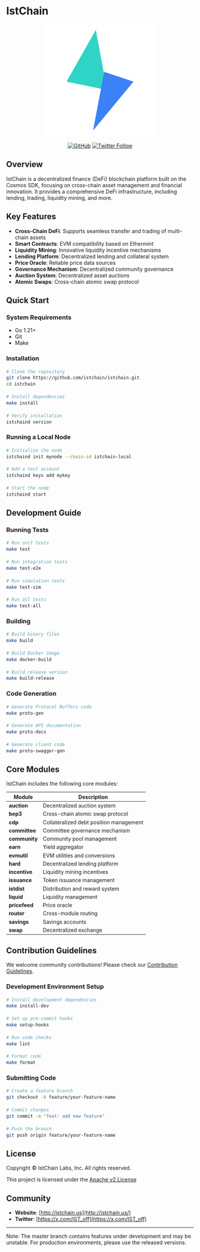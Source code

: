 # IstChain

<p align="center">
  <img src="./istchain-logo.svg" width="300" alt="IstChain Logo">
</p>

<div align="center">

[![GitHub](https://img.shields.io/github/license/istchain/istchain.svg)](https://github.com/istchain/istchain/blob/master/LICENSE.md)
[![Twitter Follow](https://img.shields.io/twitter/follow/ISTCHAIN.svg?label=Follow&style=social)](https://twitter.com/ISTCHAIN)

</div>

<div align="center">

</div>

## Overview
IstChain is a decentralized finance (DeFi) blockchain platform built on the Cosmos SDK, focusing on cross-chain asset management and financial innovation. It provides a comprehensive DeFi infrastructure, including lending, trading, liquidity mining, and more.

## Key Features
- **Cross-Chain DeFi**: Supports seamless transfer and trading of multi-chain assets
- **Smart Contracts**: EVM compatibility based on Ethermint
- **Liquidity Mining**: Innovative liquidity incentive mechanisms
- **Lending Platform**: Decentralized lending and collateral system
- **Price Oracle**: Reliable price data sources
- **Governance Mechanism**: Decentralized community governance
- **Auction System**: Decentralized asset auctions
- **Atomic Swaps**: Cross-chain atomic swap protocol

## Quick Start

### System Requirements

- Go 1.21+
- Git
- Make

### Installation

```bash
# Clone the repository  
git clone https://github.com/istchain/istchain.git
cd istchain

# Install dependencies  
make install

# Verify installation
istchaind version
```

### Running a Local Node

```bash
# Initialize the node  
istchaind init mynode --chain-id istchain-local

# Add a test account  
istchaind keys add mykey

# Start the node  
istchaind start
```

## Development Guide

### Running Tests

```bash
# Run unit tests
make test

# Run integration tests
make test-e2e

# Run simulation tests
make test-sim

# Run all tests
make test-all
```

### Building

```bash
# Build binary files
make build

# Build Docker image
make docker-build

# Build release version
make build-release
```

### Code Generation

```bash
# Generate Protocol Buffers code
make proto-gen

# Generate API documentation
make proto-docs

# Generate client code
make proto-swagger-gen
```

## Core Modules

IstChain includes the following core modules:

| Module | Description |
|------|----------|
| **auction** | Decentralized auction system |
| **bep3** | Cross-chain atomic swap protocol |
| **cdp** | Collateralized debt position management |
| **committee** | Committee governance mechanism |
| **community** | Community pool management |
| **earn** | Yield aggregator |
| **evmutil** | EVM utilities and conversions |
| **hard** | Decentralized lending platform |
| **incentive** | Liquidity mining incentives |
| **issuance** | Token issuance management |
| **istdist** | Distribution and reward system |
| **liquid** | Liquidity management |
| **pricefeed** | Price oracle |
| **router** | Cross-module routing |
| **savings** | Savings accounts |
| **swap** | Decentralized exchange |

## Contribution Guidelines
We welcome community contributions! Please check our [Contribution Guidelines](CONTRIBUTING.md).

### Development Environment Setup

```bash
# Install development dependencies  
make install-dev  

# Set up pre-commit hooks  
make setup-hooks  

# Run code checks  
make lint  

# Format code  
make format  
```

### Submitting Code

```bash
# Create a feature branch
git checkout -b feature/your-feature-name

# Commit changes  
git commit -m "feat: add new feature"

# Push the branch  
git push origin feature/your-feature-name
```

## License

Copyright © IstChain Labs, Inc. All rights reserved.

This project is licensed under the [Apache v2 License](LICENSE.md) 

## Community

- **Website**: [http://istchain.us](http://istchain.us/)
- **Twitter**: [https://x.com/IST_off](https://x.com/IST_off)

---
Note: The master branch contains features under development and may be unstable. For production environments, please use the released versions.



